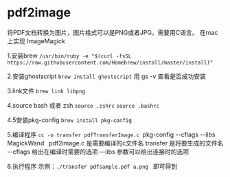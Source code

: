 # pdf2image

将PDF文档转换为图片，图片格式可以是PNG或者JPG，需要用C语言。 在mac上实现
ImageMagick

1.安装brew
`/usr/bin/ruby -e "$(curl -fsSL https://raw.githubusercontent.com/Homebrew/install/master/install)" `

2.安装ghostscript
`brew install ghostscript`
用 gs -v 查看是否成功安装

3.link文件
`brew link libpng`

4.source bash 或者 zsh
`source .zshrc`
`source .bashrc`

4.5安装pkg-config
`brew install pkg-config`

5.编译程序
`cc -o transfer pdfTransferImage.c `pkg-config --cflags --libs MagickWand` `
pdf2image.c 是需要编译的c文件名
transfer 是将要生成的文件名
--cflags 给出在编译时需要的选项
–-libs 参数可以给出连接时的选项

6.执行程序
示例：`./transfer pdfsample.pdf a.png `
即可得到
